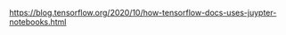 

<!--
 * @version:
 * @Author:  StevenJokess https://github.com/StevenJokess
 * @Date: 2020-11-07 20:27:24
 * @LastEditors:  StevenJokess https://github.com/StevenJokess
 * @LastEditTime: 2020-11-07 20:27:27
 * @Description:
 * @TODO::
 * @Reference:
-->
https://blog.tensorflow.org/2020/10/how-tensorflow-docs-uses-juypter-notebooks.html
